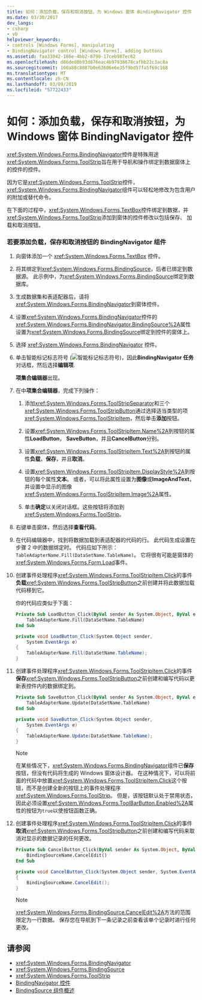 ```yaml
---
title: 如何：添加负载，保存和取消按钮，为 Windows 窗体 BindingNavigator 控件
ms.date: 03/30/2017
dev_langs:
- csharp
- vb
helpviewer_keywords:
- controls [Windows Forms], manipulating
- BindingNavigator control [Windows Forms], adding buttons
ms.assetid: faa33042-186e-4bb2-8798-17ceb987ec62
ms.openlocfilehash: d86ded0b93d876eac4b97938678cafbb22c3ac8a
ms.sourcegitcommit: 160a88c8087b0e63606e6e35f9bd57fa5f69c168
ms.translationtype: MT
ms.contentlocale: zh-CN
ms.lasthandoff: 03/09/2019
ms.locfileid: "57722433"
---
```

# <a name="how-to-add-load-save-and-cancel-buttons-to-the-windows-forms-bindingnavigator-control"></a>如何：添加负载，保存和取消按钮，为 Windows 窗体 BindingNavigator 控件
<xref:System.Windows.Forms.BindingNavigator>控件是特殊用途<xref:System.Windows.Forms.ToolStrip>旨在用于导航和操作绑定到数据窗体上的控件的控件。  
  
 因为它是<xref:System.Windows.Forms.ToolStrip>控件，<xref:System.Windows.Forms.BindingNavigator>组件可以轻松地修改为包含用户的附加或替代命令。  
  
 在下面的过程中，<xref:System.Windows.Forms.TextBox>控件绑定到数据，并<xref:System.Windows.Forms.ToolStrip>添加到窗体的控件修改以包括保存、 加载和取消按钮。  
  
### <a name="to-add-load-save-and-cancel-buttons-to-the-bindingnavigator-component"></a>若要添加负载，保存和取消按钮的 BindingNavigator 组件  
  
1.  向窗体添加一个 <xref:System.Windows.Forms.TextBox> 控件。  
  
2.  将其绑定到<xref:System.Windows.Forms.BindingSource>，后者已绑定到数据源。 此示例中，为<xref:System.Windows.Forms.BindingSource>绑定到数据库。  
  
3.  生成数据集和表适配器后，请将<xref:System.Windows.Forms.BindingNavigator>到窗体控件。  
  
4.  设置<xref:System.Windows.Forms.BindingNavigator>控件的<xref:System.Windows.Forms.BindingNavigator.BindingSource%2A>属性设置为<xref:System.Windows.Forms.BindingSource>绑定到控件的窗体上。  
  
5.  选择 <xref:System.Windows.Forms.BindingNavigator> 控件。  
  
6.  单击智能标记标志符号 (![智能标记标志符号](./media/vs-winformsmttagglyph.gif "VS_WinFormSmtTagGlyph"))，因此**BindingNavigator 任务**对话框，然后选择**编辑项**.  
  
     **项集合编辑器**出现。  
  
7.  在中**项集合编辑器**，完成下列操作：  
  
    1.  添加<xref:System.Windows.Forms.ToolStripSeparator>和三个<xref:System.Windows.Forms.ToolStripButton>通过选择适当类型的项<xref:System.Windows.Forms.ToolStripItem>，然后单击**添加**按钮。  
  
    2.  设置<xref:System.Windows.Forms.ToolStripItem.Name%2A>到按钮的属性**LoadButton**， **SaveButton**，并且**CancelButton**分别。  
  
    3.  设置<xref:System.Windows.Forms.ToolStripItem.Text%2A>到按钮的属性**负载**，**保存**，并且**取消**。  
  
    4.  设置<xref:System.Windows.Forms.ToolStripItem.DisplayStyle%2A>到按钮的每个属性**文本**。 或者，可以将此属性设置为**图像**或**ImageAndText**，并设置中显示的图像<xref:System.Windows.Forms.ToolStripItem.Image%2A>属性。  
  
    5.  单击**确定**以关闭对话框。这些按钮将添加到<xref:System.Windows.Forms.ToolStrip>。  
  
8.  右键单击窗体，然后选择**查看代码**。  
  
9. 在代码编辑器中，找到将数据加载到表适配器的代码的行。 此代码生成设置在步骤 2 中的数据绑定时。 代码应如下所示： `TableAdapterName.Fill(DataSetName.TableName)`。 它将很有可能是窗体的<xref:System.Windows.Forms.Form.Load>事件。  
  
10. 创建事件处理程序<xref:System.Windows.Forms.ToolStripItem.Click>的事件**负载**<xref:System.Windows.Forms.ToolStripButton>之前创建并将此数据加载代码移到它。  
  
     你的代码应类似于下面：  
  
    ```vb  
    Private Sub LoadButton_Click(ByVal sender As System.Object, ByVal e As System.EventArgs) Handles LoadButton.Click  
        TableAdapterName.Fill(DataSetName.TableName)  
    End Sub  
    ```  
  
    ```csharp  
    private void LoadButton_Click(System.Object sender,   
        System.EventArgs e)  
    {  
        TableAdapterName.Fill(DataSetName.TableName);  
    }  
    ```  
  
11. 创建事件处理程序<xref:System.Windows.Forms.ToolStripItem.Click>的事件**保存**<xref:System.Windows.Forms.ToolStripButton>之前创建和编写代码以更新表控件内的数据绑定到。  
  
    ```vb  
    Private Sub SaveButton_Click(ByVal sender As System.Object, ByVal e As System.EventArgs) Handles SaveButton.Click  
        TableAdapterName.Update(DataSetName.TableName)  
    End Sub  
    ```  
  
    ```csharp  
    private void SaveButton_Click(System.Object sender,   
        System.EventArgs e)  
    {  
        TableAdapterName.Update(DataSetName.TableName);  
    }  
    ```  
  
    > [!NOTE]
    > 在某些情况下，<xref:System.Windows.Forms.BindingNavigator>组件已**保存**按钮，但没有代码将生成的 Windows 窗体设计器。 在这种情况下，可以将前面的代码中放置<xref:System.Windows.Forms.ToolStripItem.Click>这个按钮，而不是创建全新的按钮上的事件处理程序<xref:System.Windows.Forms.ToolStrip>。 但是，该按钮默认处于禁用状态，因此必须设置<xref:System.Windows.Forms.ToolBarButton.Enabled%2A>属性的按钮为`true`以使按钮函数正确。
  
12. 创建事件处理程序<xref:System.Windows.Forms.ToolStripItem.Click>的事件**取消**<xref:System.Windows.Forms.ToolStripButton>之前创建和编写代码来取消对显示的数据记录的任何更改。  
  
    ```vb  
    Private Sub CancelButton_Click(ByVal sender As System.Object, ByVal e As System.EventArgs) Handles CancelButton.Click  
        BindingSourceName.CancelEdit()  
    End Sub  
    ```  
  
    ```csharp  
    private void CancelButton_Click(System.Object sender, System.EventArgs e)  
    {  
        BindingSourceName.CancelEdit();  
    }  
    ```  
  
    > [!NOTE]
    >  <xref:System.Windows.Forms.BindingSource.CancelEdit%2A>方法的范围限定为一行数据。 保存您在导航到下一条记录之前查看该单个记录时进行任何更改。  
  
## <a name="see-also"></a>请参阅
- <xref:System.Windows.Forms.BindingNavigator>
- <xref:System.Windows.Forms.BindingSource>
- <xref:System.Windows.Forms.ToolStrip>
- [BindingNavigator 控件](bindingnavigator-control-windows-forms.md)
- [BindingSource 组件概述](bindingsource-component-overview.md)
